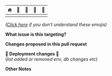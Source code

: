 | 🔥 | 🐞 | 🙋 | 🚫 | 🚀 |
|----|----|----|----|----|
|       |       |      |       |       |


*([Click here](https://github.com/kiva/protocol/blob/master/PULL_REQUEST_README.md) if you don't understand these emojis)*

**What issue is this targeting?**

**Changes proposed in this pull request**

**🚀 Deployment changes 🚀**  
(_list added or removed env, db changes etc_)  

**Other Notes**

